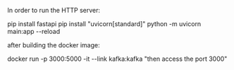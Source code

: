 In order to run the HTTP server:

pip install fastapi
pip install "uvicorn[standard]"
python -m uvicorn main:app --reload


after building the docker image: 

docker run -p 3000:5000 -it --link kafka:kafka <image-name>
"then access the port 3000"